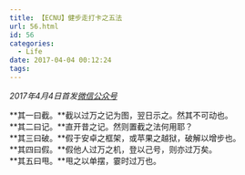```yaml
---
title: 【ECNU】健步走打卡之五法
url: 56.html
id: 56
categories:
  - Life
date: 2017-04-04 00:12:24
tags:
---
```


_2017年4月4日首发[微信公众号](https://mp.weixin.qq.com/s?__biz=MzIyMjA1MDA4MQ==&mid=2455134400&idx=1&sn=91738071ce0dccc1e135ab65051a7c92&chksm=ff91a28ec8e62b98129d2f7acb00ad914f62a6b7e7c7bc4b915c1253c467f92cea3a70310f8e#rd)_

**其一曰截。**截以过万之记为图，翌日示之。然其不可动也。  
**其二曰记。**直开昔之记。然则置截之法何用耶？  
**其三曰破。**假于安卓之框架，或苹果之越狱，破解以增步也。  
**其四曰假。**假他人过万之机，登以己号，则亦过万矣。  
**其五曰甩。**甩之以单摆，霎时过万也。